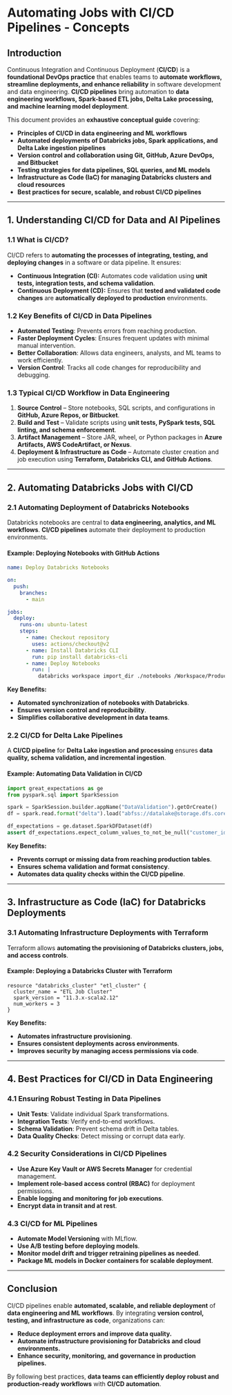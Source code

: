 # **Automating Jobs with CI/CD Pipelines - Concepts**

## **Introduction**
Continuous Integration and Continuous Deployment (**CI/CD**) is a **foundational DevOps practice** that enables teams to **automate workflows, streamline deployments, and enhance reliability** in software development and data engineering. **CI/CD pipelines** bring automation to **data engineering workflows, Spark-based ETL jobs, Delta Lake processing, and machine learning model deployment**.

This document provides an **exhaustive conceptual guide** covering:
- **Principles of CI/CD in data engineering and ML workflows**
- **Automated deployments of Databricks jobs, Spark applications, and Delta Lake ingestion pipelines**
- **Version control and collaboration using Git, GitHub, Azure DevOps, and Bitbucket**
- **Testing strategies for data pipelines, SQL queries, and ML models**
- **Infrastructure as Code (IaC) for managing Databricks clusters and cloud resources**
- **Best practices for secure, scalable, and robust CI/CD pipelines**

---

## **1. Understanding CI/CD for Data and AI Pipelines**
### **1.1 What is CI/CD?**
CI/CD refers to **automating the processes of integrating, testing, and deploying changes** in a software or data pipeline. It ensures:
- **Continuous Integration (CI):** Automates code validation using **unit tests, integration tests, and schema validation**.
- **Continuous Deployment (CD):** Ensures that **tested and validated code changes** are **automatically deployed to production** environments.

### **1.2 Key Benefits of CI/CD in Data Pipelines**
- **Automated Testing**: Prevents errors from reaching production.
- **Faster Deployment Cycles**: Ensures frequent updates with minimal manual intervention.
- **Better Collaboration**: Allows data engineers, analysts, and ML teams to work efficiently.
- **Version Control**: Tracks all code changes for reproducibility and debugging.

### **1.3 Typical CI/CD Workflow in Data Engineering**
1. **Source Control** – Store notebooks, SQL scripts, and configurations in **GitHub, Azure Repos, or Bitbucket**.
2. **Build and Test** – Validate scripts using **unit tests, PySpark tests, SQL linting, and schema enforcement**.
3. **Artifact Management** – Store JAR, wheel, or Python packages in **Azure Artifacts, AWS CodeArtifact, or Nexus**.
4. **Deployment & Infrastructure as Code** – Automate cluster creation and job execution using **Terraform, Databricks CLI, and GitHub Actions**.

---

## **2. Automating Databricks Jobs with CI/CD**
### **2.1 Automating Deployment of Databricks Notebooks**
Databricks notebooks are central to **data engineering, analytics, and ML workflows**. **CI/CD pipelines** automate their deployment to production environments.

#### **Example: Deploying Notebooks with GitHub Actions**
```yaml
name: Deploy Databricks Notebooks

on:
  push:
    branches:
      - main

jobs:
  deploy:
    runs-on: ubuntu-latest
    steps:
      - name: Checkout repository
        uses: actions/checkout@v2
      - name: Install Databricks CLI
        run: pip install databricks-cli
      - name: Deploy Notebooks
        run: |
          databricks workspace import_dir ./notebooks /Workspace/Production --overwrite
```
**Key Benefits:**
- **Automated synchronization of notebooks with Databricks**.
- **Ensures version control and reproducibility**.
- **Simplifies collaborative development in data teams**.

### **2.2 CI/CD for Delta Lake Pipelines**
A **CI/CD pipeline** for **Delta Lake ingestion and processing** ensures **data quality, schema validation, and incremental ingestion**.

#### **Example: Automating Data Validation in CI/CD**
```python
import great_expectations as ge
from pyspark.sql import SparkSession

spark = SparkSession.builder.appName("DataValidation").getOrCreate()
df = spark.read.format("delta").load("abfss://datalake@storage.dfs.core.windows.net/bronze")

df_expectations = ge.dataset.SparkDFDataset(df)
assert df_expectations.expect_column_values_to_not_be_null("customer_id").success
```
**Key Benefits:**
- **Prevents corrupt or missing data from reaching production tables**.
- **Ensures schema validation and format consistency**.
- **Automates data quality checks within the CI/CD pipeline**.

---

## **3. Infrastructure as Code (IaC) for Databricks Deployments**
### **3.1 Automating Infrastructure Deployments with Terraform**
Terraform allows **automating the provisioning of Databricks clusters, jobs, and access controls**.

#### **Example: Deploying a Databricks Cluster with Terraform**
```hcl
resource "databricks_cluster" "etl_cluster" {
  cluster_name = "ETL Job Cluster"
  spark_version = "11.3.x-scala2.12"
  num_workers = 3
}
```
**Key Benefits:**
- **Automates infrastructure provisioning**.
- **Ensures consistent deployments across environments**.
- **Improves security by managing access permissions via code**.

---

## **4. Best Practices for CI/CD in Data Engineering**
### **4.1 Ensuring Robust Testing in Data Pipelines**
- **Unit Tests**: Validate individual Spark transformations.
- **Integration Tests**: Verify end-to-end workflows.
- **Schema Validation**: Prevent schema drift in Delta tables.
- **Data Quality Checks**: Detect missing or corrupt data early.

### **4.2 Security Considerations in CI/CD Pipelines**
- **Use Azure Key Vault or AWS Secrets Manager** for credential management.
- **Implement role-based access control (RBAC)** for deployment permissions.
- **Enable logging and monitoring for job executions**.
- **Encrypt data in transit and at rest**.

### **4.3 CI/CD for ML Pipelines**
- **Automate Model Versioning** with MLflow.
- **Use A/B testing before deploying models**.
- **Monitor model drift and trigger retraining pipelines as needed**.
- **Package ML models in Docker containers for scalable deployment**.

---

## **Conclusion**
CI/CD pipelines enable **automated, scalable, and reliable deployment** of **data engineering and ML workflows**. By integrating **version control, testing, and infrastructure as code**, organizations can:
- **Reduce deployment errors and improve data quality.**
- **Automate infrastructure provisioning for Databricks and cloud environments.**
- **Enhance security, monitoring, and governance in production pipelines.**

By following best practices, **data teams can efficiently deploy robust and production-ready workflows** with **CI/CD automation**.

